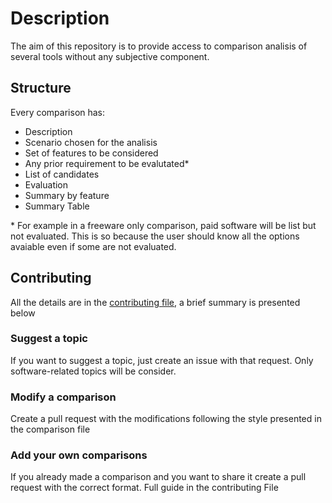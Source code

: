 # Description
The aim of this repository is to provide access to comparison analisis of several tools without any subjective component. 

## Structure
Every comparison has:

- Description
- Scenario chosen for the analisis
- Set of features to be considered
- Any prior requirement to be evalutated*
- List of candidates
- Evaluation
- Summary by feature
- Summary Table

\* For example in a freeware only comparison, paid software will be list but not evaluated. This is so because the user should know all the options avaiable even if some are not evaluated.

## Contributing
All the details are in the [contributing file](CONTRIBUTING.md), a brief summary is presented below

### Suggest a topic
If you want to suggest a topic, just create an issue with that request. Only software-related topics will be consider.

### Modify a comparison
Create a pull request with the modifications following the style presented in the comparison file

### Add your own comparisons
If you already made a comparison and you want to share it create a pull request with the correct format. Full guide in the contributing File 
